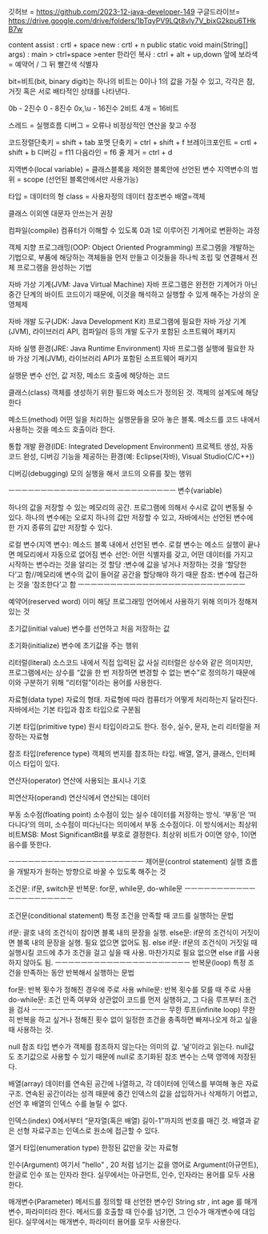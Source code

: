 깃허브 = https://github.com/2023-12-java-developer-149
구글드라이브= https://drive.google.com/drive/folders/1bTqyPV9LQt8vly7V_bixG2kpu6THkB7w

content assist : crtl + space
new : crtl + n
public static void main(String[] args) : main > ctrl+space >enter
한라인 복사 : ctrl + alt + up,down
앞에 보라색= 예약어 / 그 뒤 빨간색 식별자

bit=비트(bit, binary digit)는 하나의 비트는 0이나 1의 값을 가질 수 있고, 각각은 참, 거짓 혹은 서로 배타적인 상태를 나타낸다.

0b - 2진수
0 - 8진수
0x,\u - 16진수
2비트 4개 = 16비트  

스레드 = 실행흐름
디버그 = 오류나 비정상적인 연산을 찾고 수정


코드정렬단축키 = shift + tab
포멧 단축키 = ctrl + shift + f
브레이크포인트 = crtl + shift + b
디버깅 = f11
다음라인 = f6
줄 제거 = ctrl + d

지역변수(local variable) = 클래스블록을 제외한 블록안에 선언된 변수
지역변수의 범위 = scope (선언된 블록안에서만 사용가능)

타입 = 데이터의 형
class = 사용자정의 데이터
참조변수 
배열=객체

클래스 이외엔 대문자 안쓰는거 권장

컴파일(compile)
컴퓨터가 이해할 수 있도록 0과 1로 이루어진 기계어로 변환하는 과정

객체 지향 프로그래밍(OOP: Object Oriented Programming)
프로그램을 개발하는 기법으로, 부품에 해당하는 객체들을 먼저 만들고 이것들을 하나씩 조립 및 연결해서 전체 프로그램을 완성하는 기법

자바 가상 기계(JVM: Java Virtual Machine)
자바 프로그램은 완전한 기계어가 아닌 중간 단계의 바이트 코드이기 때문에, 이것을 해석하고 실행할 수 있게 해주는 가상의 운영체제

자바 개발 도구(JDK: Java Development Kit)
프로그램에 필요한 자바 가상 기계(JVM), 라이브러리 API, 컴파일러 등의 개발 도구가 포함된 소프트웨어 패키지

자바 실행 환경(JRE: Java Runtime Environment)
자바 프로그램 실행에 필요한 자바 가상 기계(JVM), 라이브러리 API가 포함된 소프트웨어 패키지

실행문
변수 선언, 값 저장, 메소드 호출에 해당하는 코드

클래스(class)
객체를 생성하기 위한 필드와 메소드가 정의된 것. 객체의 설계도에 해당한다

메소드(method)
어떤 일을 처리하는 실행문들을 모아 놓은 블록. 메소드를 코드 내에서 사용하는 것을 메소드 호출이라 한다.

통합 개발 환경(IDE: Integrated Development Environment)
프로젝트 생성, 자동 코드 완성, 디버깅 기능을 제공하는 환경(예: Eclipse(자바), Visual Studio(C/C++))

디버깅(debugging)
모의 실행을 해서 코드의 오류를 찾는 행위

ㅡㅡㅡㅡㅡㅡㅡㅡㅡㅡㅡㅡㅡㅡㅡㅡㅡㅡㅡㅡㅡㅡㅡㅡㅡㅡ
변수(variable)

하나의 값을 저장할 수 있는 메모리의 공간. 프로그램에 의해서 수시로 값이 변동될 수 있다. 하나의 변수에는 오로지 하나의 값만 저장할 수 있고, 자바에서는 선언된 변수에 한 가지 종류의 값만 저장할 수 있다.

로컬 변수(지역 변수): 메소드 블록 내에서 선언된 변수. 로컬 변수는 메소드 실행이 끝나면 메모리에서 자동으로 없어짐
변수 선언: 어떤 식별자를 갖고, 어떤 데이터를 가지고 시작하는 변수라는 것을 알리는 것
할당 :변수에 값을 넣거나 저장하는 것을 ‘할당한다’고 함//메모리에 변수의 값이 들어갈 공간을 할당해야 하기 때문
참조: 변수에 접근하는 것을 ‘참조한다’고 함
ㅡㅡㅡㅡㅡㅡㅡㅡㅡㅡㅡㅡㅡㅡㅡㅡㅡㅡㅡㅡㅡㅡㅡㅡㅡㅡ

예약어(reserved word)
이미 해당 프로그래밍 언어에서 사용하기 위해 의미가 정해져 있는 것

초기값(initial value)
변수를 선언하고 처음 저장하는 값

초기화(initialize)
변수에 초기값을 주는 행위

리터럴(literal)
소스코드 내에서 직접 입력된 값
사실 리터럴은 상수와 같은 의미지만, 프로그램에서는 상수를 “값을 한 번 저장하면 변경할 수 없는 변수”로 정의하기 때문에 이와 구분하기 위해 “리터럴”이라는 용어를 사용한다.

자료형(data type)
자료의 형태. 자료형에 따라 컴퓨터가 어떻게 처리하는지 달라진다. 자바에서는 기본 타입과 참조 타입으로 구분됨

기본 타입(primitive type)
원시 타입이라고도 한다. 정수, 실수, 문자, 논리 리터럴을 저장하는 자료형

참조 타입(reference type)
객체의 번지를 참조하는 타입. 배열, 열거, 클래스, 인터페이스 타입이 있다.

연산자(operator)
연산에 사용되는 표시나 기호

피연산자(operand)
연산식에서 연산되는 데이터

부동 소수점(floating point)
소수점이 있는 실수 데이터를 저장하는 방식. ‘부동’은 ‘떠다니다’의 의미, 소수점이 떠다닌다는 의미에서 부동 소수점이다. 이 방식에서는 최상위 비트MSB: Most SignificantBit를 부호로 결정한다. 최상위 비트가 0이면 양수, 1이면 음수를 뜻한다.

ㅡㅡㅡㅡㅡㅡㅡㅡㅡㅡㅡㅡㅡㅡㅡㅡㅡㅡㅡㅡㅡ
제어문(control statement)
실행 흐름을 개발자가 원하는 방향으로 바꿀 수 있도록 해주는 것

조건문: if문, switch문
반복문: for문, while문, do-while문
ㅡㅡㅡㅡㅡㅡㅡㅡㅡㅡㅡㅡㅡㅡㅡㅡㅡㅡㅡㅡㅡ

조건문(conditional  statement)
특정 조건을 만족할 때 코드를 실행하는 문법

if문: 괄호 내의 조건식이 참이면 블록 내의 문장을 실행.
else문: if문의 조건식이 거짓이면 블록 내의 문장을 실행. 필요 없으면 없어도 됨.
else if문: if문의 조건식이 거짓일 때 실행시킬 코드에 추가 조건을 걸고 싶을 때 사용. 마찬가지로 필요 없으면 else if를 사용하지 않아도 됨.
ㅡㅡㅡㅡㅡㅡㅡㅡㅡㅡㅡㅡㅡㅡㅡㅡㅡㅡㅡㅡㅡ
반복문(loop)
특정 조건을 만족하는 동안 반복해서 실행하는 문법

for문: 반복 횟수가 정해진 경우에 주로 사용
while문: 반복 횟수를 모를 때 주로 사용
do-while문: 조건 만족 여부와 상관없이 코드를 먼저 실행하고, 그 다음 루프부터 조건을 검사
ㅡㅡㅡㅡㅡㅡㅡㅡㅡㅡㅡㅡㅡㅡㅡㅡㅡㅡㅡㅡㅡ
무한 루프(infinite loop)
무한히 반복을 하고 싶거나 정해진 횟수 없이 일정한 조건을 충족하면 빠져나오게 하고 싶을 때 사용하는 것.

null
참조 타입 변수가 객체를 참조하지 않는다는 의미의 값. ‘널’이라고 읽는다. null값도 초기값으로 사용할 수 있기 때문에 null로 초기화된 참조 변수는 스택 영역에 저장된다.

배열(array)
데이터를 연속된 공간에 나열하고, 각 데이터에 인덱스를 부여해 놓은 자료구조. 연속된 공간이라는 성격 때문에 중간 인덱스의 값을 삽입하거나 삭제하기 어렵고, 선언 후 배열의 인덱스 수를 늘릴 수 없다.

인덱스(index)
0에서부터 “문자열(혹은 배열) 길이-1”까지의 번호를 매긴 것. 배열과 같은 선형 자료구조는 인덱스로 원소에 접근할 수 있다.

열거 타입(enumeration type)
한정된 값만을 갖는 자료형

인수(Argument)
여기서 "hello" , 20 처럼 넘기는 값을 영어로 Argument(아규먼트), 한글로 인수 또는 인자라 한다.
실무에서는 아규먼트, 인수, 인자라는 용어를 모두 사용한다.

매개변수(Parameter)
메서드를 정의할 때 선언한 변수인 String str , int age 를 매개변수, 파라미터라 한다.
메서드를 호출할 때 인수를 넘기면, 그 인수가 매개변수에 대입된다.
실무에서는 매개변수, 파라미터 용어를 모두 사용한다.
